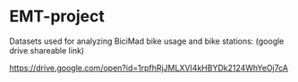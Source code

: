 # EMT-project

Datasets used for analyzing BiciMad bike usage and bike stations: (google drive shareable link)

https://drive.google.com/open?id=1rpfhRjJMLXVI4kHBYDk2124WhYeOj7cA
